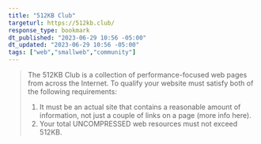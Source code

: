 ```yaml
---
title: "512KB Club"
targeturl: https://512kb.club/
response_type: bookmark
dt_published: "2023-06-29 10:56 -05:00"
dt_updated: "2023-06-29 10:56 -05:00"
tags: ["web","smallweb","community"]
---
```


> The 512KB Club is a collection of performance-focused web pages from across the Internet. To qualify your website must satisfy both of the following requirements:
> 
>  1. It must be an actual site that contains a reasonable amount of information, not just a couple of links on a page (more info here).
>  2. Your total UNCOMPRESSED web resources must not exceed 512KB.
